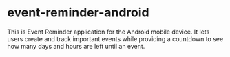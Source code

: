 # event-reminder-android
This is Event Reminder application for the Android mobile device. It lets users create and track important events while providing a countdown to see how many days and hours are left until an event. 
